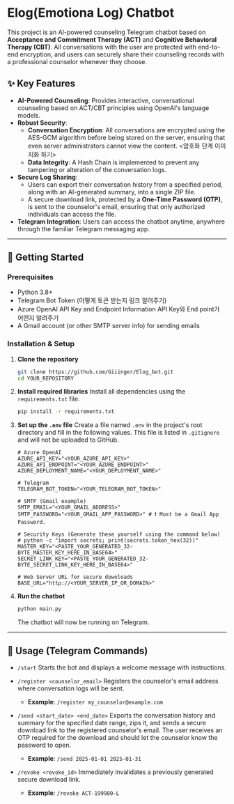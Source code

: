 
# Elog(Emotiona Log) Chatbot

This project is an AI-powered counseling Telegram chatbot based on **Acceptance and Commitment Therapy (ACT)** and **Cognitive Behavioral Therapy (CBT)**. All conversations with the user are protected with end-to-end encryption, and users can securely share their counseling records with a professional counselor whenever they choose.

## ✨ Key Features

  * **AI-Powered Counseling**: Provides interactive, conversational counseling based on ACT/CBT principles using OpenAI's language models.
  * **Robust Security**:
      * **Conversation Encryption**: All conversations are encrypted using the AES-GCM algorithm before being stored on the server, ensuring that even server administrators cannot view the content. <암호화 단계 이미지화 하기>
      * **Data Integrity**: A Hash Chain is implemented to prevent any tampering or alteration of the conversation logs.
  * **Secure Log Sharing**:
      * Users can export their conversation history from a specified period, along with an AI-generated summary, into a single ZIP file.
      * A secure download link, protected by a **One-Time Password (OTP)**, is sent to the counselor's email, ensuring that only authorized individuals can access the file.
  * **Telegram Integration**: Users can access the chatbot anytime, anywhere through the familiar Telegram messaging app.

-----

## 🚀 Getting Started

### Prerequisites

  * Python 3.8+
  * Telegram Bot Token
    (어떻게 토큰 받는지 링크 알려주기)
  * Azure OpenAI API Key and Endpoint Information
    API Key와 End point가 어떤지 알려주기 
  * A Gmail account (or other SMTP server info) for sending emails

### Installation & Setup

1.  **Clone the repository**

    ```bash
    git clone https://github.com/Giiinger/Elog_bot.git
    cd YOUR_REPOSITORY
    ```

2.  **Install required libraries**
    Install all dependencies using the `requirements.txt` file.

    ```bash
    pip install -r requirements.txt
    ```

3.  **Set up the `.env` file**
    Create a file named `.env` in the project's root directory and fill in the following values. This file is listed in `.gitignore` and will not be uploaded to GitHub.

    ```env
    # Azure OpenAI
    AZURE_API_KEY="<YOUR_AZURE_API_KEY>"
    AZURE_API_ENDPOINT="<YOUR_AZURE_ENDPOINT>"
    AZURE_DEPLOYMENT_NAME="<YOUR_DEPLOYMENT_NAME>"

    # Telegram
    TELEGRAM_BOT_TOKEN="<YOUR_TELEGRAM_BOT_TOKEN>"

    # SMTP (Gmail example)
    SMTP_EMAIL="<YOUR_GMAIL_ADDRESS>"
    SMTP_PASSWORD="<YOUR_GMAIL_APP_PASSWORD>" # ❗️ Must be a Gmail App Password.

    # Security Keys (Generate these yourself using the command below)
    # python -c "import secrets; print(secrets.token_hex(32))"
    MASTER_KEY="<PASTE_YOUR_GENERATED_32-BYTE_MASTER_KEY_HERE_IN_BASE64>"
    SECRET_LINK_KEY="<PASTE_YOUR_GENERATED_32-BYTE_SECRET_LINK_KEY_HERE_IN_BASE64>"

    # Web Server URL for secure downloads
    BASE_URL="http://<YOUR_SERVER_IP_OR_DOMAIN>"
    ```

4.  **Run the chatbot**

    ```bash
    python main.py
    ```

    The chatbot will now be running on Telegram.

-----

## 📖 Usage (Telegram Commands)

  * `/start`
    Starts the bot and displays a welcome message with instructions.

  * `/register <counselor_email>`
    Registers the counselor's email address where conversation logs will be sent.

      * **Example**: `/register my_counselor@example.com`

  * `/send <start_date> <end_date>`
    Exports the conversation history and summary for the specified date range, zips it, and sends a secure download link to the registered counselor's email. The user receives an OTP required for the download and should let the counselor know the password to open.

      * **Example**: `/send 2025-01-01 2025-01-31`

  * `/revoke <revoke_id>`
    Immediately invalidates a previously generated secure download link.

    * **Example**: `/revoke ACT-199980-L`
